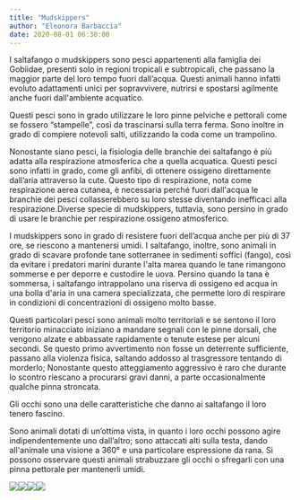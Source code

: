 ```yaml
---
title: "Mudskippers"
author: "Eleonora Barbaccia"
date: 2020-08-01 06:30:00
---
```


I saltafango o mudskippers sono pesci appartenenti alla famiglia dei Gobiidae, presenti solo in regioni tropicali e subtropicali, che passano la maggior parte del loro tempo fuori dall’acqua. Questi animali hanno infatti evoluto adattamenti unici per sopravvivere, nutrirsi e spostarsi agilmente anche fuori dall'ambiente acquatico.

Questi pesci sono in grado utilizzare le loro pinne pelviche e pettorali come se fossero “stampelle”, così da trascinarsi sulla terra ferma. Sono inoltre in grado di compiere notevoli salti, utilizzando la coda come un trampolino.

Nonostante siano pesci, la fisiologia delle branchie dei saltafango è più adatta alla respirazione atmosferica che a quella acquatica. Questi pesci sono infatti in grado, come gli anfibi, di ottenere ossigeno direttamente dall’aria attraverso la cute. Questo tipo di respirazione, nota come respirazione aerea cutanea, è necessaria perché fuori dall'acqua le branchie dei pesci collasserebbero su loro stesse diventando inefficaci alla respirazione.Diverse specie di mudskippers, tuttavia, sono persino in grado di usare le branchie per respirazione ossigeno atmosferico.

I mudskippers sono in grado di resistere fuori dell’acqua anche per più di 37 ore, se riescono a mantenersi umidi. I saltafango, inoltre, sono animali in grado di scavare profonde tane sotterranee in sedimenti soffici (fango), così da evitare i predatori marini durante l'alta marea quando le tane rimangono sommerse e per deporre e custodire le uova. Persino quando la tana è sommersa, i saltafango intrappolano una riserva di ossigeno ed acqua in una bolla d'aria in una camera specializzata, che permette loro di respirare in condizioni di concentrazioni di ossigeno molto basse.

Questi particolari pesci sono animali molto territoriali e se sentono il loro territorio minacciato iniziano a mandare segnali con le pinne dorsali, che vengono alzate e abbassate rapidamente o tenute estese per alcuni secondi. Se questo primo avvertimento non fosse un deterrente sufficiente, passano alla violenza fisica, saltando addosso al trasgressore tentando di morderlo; Nonostante questo atteggiamento aggressivo è raro che durante lo scontro riescano a procurarsi gravi danni, a parte occasionalmente qualche pinna stroncata.

Gli occhi sono una delle caratteristiche che danno ai saltafango il loro tenero fascino.

Sono animali dotati di un’ottima vista, in quanto i loro occhi possono agire indipendentemente uno dall’altro; sono attaccati alti sulla testa, dando all'animale una visione a 360° e una particolare espressione da rana. Si possono osservare questi animali strabuzzare gli occhi o sfregarli con una pinna pettorale per mantenerli umidi.

![](http://static.wixstatic.com/media/b04324_50085743d96346cf89ca460b90cab824~mv2.png)![](http://static.wixstatic.com/media/b04324_8b9e27f96b9e4e739bf5106c47d23d3d~mv2.png)![](http://static.wixstatic.com/media/b04324_433cca69ab5c4a1c91cc1b4ade989903~mv2.png)![](http://static.wixstatic.com/media/b04324_44d047c3e15b4a80b68cfbfbca2a5e49~mv2.png)